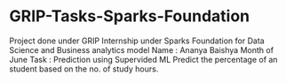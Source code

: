 # GRIP-Tasks-Sparks-Foundation
Project done under GRIP Internship under Sparks Foundation for Data Science and Business analytics model
Name : Ananya Baishya
Month of June
Task : Prediction using Supervided ML 
Predict the percentage of an student based on the no. of study hours.
